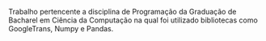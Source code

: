 Trabalho pertencente a disciplina de Programação da Graduação de Bacharel em Ciência da Computação na qual foi utilizado bibliotecas como GoogleTrans, Numpy e Pandas.
